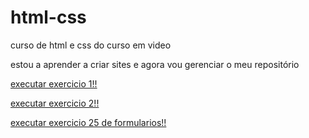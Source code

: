 # html-css
 curso de html e css do curso em video

estou a aprender a criar sites e agora vou gerenciar o meu repositório

<a href="https://ricardocn99.github.io/html-css/exercicios/ex.001/"> executar exercicio 1!! <a>


<a href="https://ricardocn99.github.io/html-css/exercicios/ex.002/"> executar exercicio 2!!<a>

<a href="https://ricardocn99.github.io/html-css/exercicios/ex.025/form001/"> executar exercicio 25 de formularios!! </a>